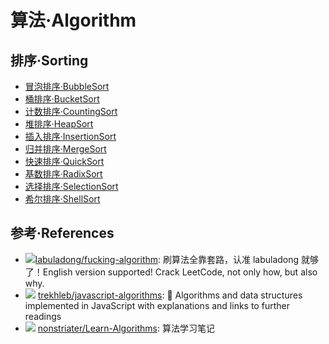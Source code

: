 ---
---

# 算法·Algorithm

## 排序·Sorting

- [冒泡排序·BubbleSort](./Sorting/BubbleSort/)
- [桶排序·BucketSort](./Sorting/BucketSort/)
- [计数排序·CountingSort](./Sorting/CountingSort/)
- [堆排序·HeapSort](./Sorting/HeapSort/)
- [插入排序·InsertionSort](./Sorting/InsertionSort/)
- [归并排序·MergeSort](./Sorting/MergeSort/)
- [快速排序·QuickSort](./Sorting/QuickSort/)
- [基数排序·RadixSort](./Sorting/RadixSort/)
- [选择排序·SelectionSort](./Sorting/SelectionSort/)
- [希尔排序·ShellSort](./Sorting/ShellSort/)

## 参考·References

<!--
- ![](https://img.shields.io/github/stars/?style=flat)
    [](https://github.com/)
      :

 -->

- ![](https://img.shields.io/github/stars/labuladong/fucking-algorithm?style=flat)[labuladong/fucking-algorithm](https://github.com/labuladong/fucking-algorithm): 刷算法全靠套路，认准 labuladong 就够了！English version supported! Crack LeetCode, not only how, but also why.
- ![](https://img.shields.io/github/stars/trekhleb/javascript-algorithms?style=flat) [trekhleb/javascript-algorithms](https://github.com/trekhleb/javascript-algorithms): 📝 Algorithms and data structures implemented in JavaScript with explanations and links to further readings
- ![](https://img.shields.io/github/stars/nonstriater/Learn-Algorithms?style=flat) [nonstriater/Learn-Algorithms](https://github.com/nonstriater/Learn-Algorithms): 算法学习笔记
